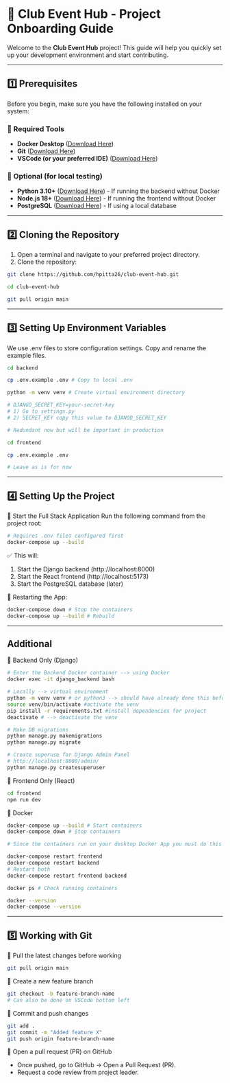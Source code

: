 # 🚀 Club Event Hub - Project Onboarding Guide

Welcome to the **Club Event Hub** project! This guide will help you quickly set up your development environment and start contributing.

---

## **1️⃣ Prerequisites**
Before you begin, make sure you have the following installed on your system:

### **🔹 Required Tools**
- **Docker Desktop** ([Download Here](https://www.docker.com/products/docker-desktop))
- **Git** ([Download Here](https://git-scm.com/downloads))
- **VSCode (or your preferred IDE)** ([Download Here](https://code.visualstudio.com/))

### **🔹 Optional (for local testing)**
- **Python 3.10+** ([Download Here](https://www.python.org/downloads/)) - If running the backend without Docker
- **Node.js 18+** ([Download Here](https://nodejs.org/)) - If running the frontend without Docker
- **PostgreSQL** ([Download Here](https://www.postgresql.org/download/)) - If using a local database

---

## **2️⃣ Cloning the Repository**
1. Open a terminal and navigate to your preferred project directory.
2. Clone the repository:
```bash
git clone https://github.com/hpitta26/club-event-hub.git

cd club-event-hub

git pull origin main
```
---

## **3️⃣ Setting Up Environment Variables**
We use .env files to store configuration settings.
Copy and rename the example files.

```bash
cd backend

cp .env.example .env # Copy to local .env

python -m venv venv # Create virtual environment directory

# DJANGO_SECRET_KEY=your-secret-key
# 1) Go to settings.py
# 2) SECRET_KEY copy this value to DJANGO_SECRET_KEY

# Redundant now but will be important in production
```
```bash
cd frontend

cp .env.example .env

# Leave as is for now
```

---

## **4️⃣ Setting Up the Project**
🔹 Start the Full Stack Application
Run the following command from the project root:
```bash
# Requires .env files configured first
docker-compose up --build
```
✅ This will:

1. Start the Django backend (http://localhost:8000)
2. Start the React frontend (http://localhost:5173)
3. Start the PostgreSQL database (later)

🔄 Restarting the App:
```bash
docker-compose down # Stop the containers
docker-compose up --build # Rebuild
```

---

## **Additional**

🔹 Backend Only (Django)

```bash
# Enter the Backend Docker container --> using Docker
docker exec -it django_backend bash

# Locally --> virtual environment
python -m venv venv # or python3 --> should have already done this before
source venv/bin/activate #activate the venv
pip install -r requirements.txt #install dependencies for project
deactivate # --> deactivate the venv

# Make DB migrations
python manage.py makemigrations
python manage.py migrate

# Create superuse for Django Admin Panel
# http://localhost:8000/admin/
python manage.py createsuperuser 
```

🔹 Frontend Only (React)

```bash
cd frontend
npm run dev
```

🔹 Docker
```bash
docker-compose up --build # Start containers
docker-compose down # Stop containers

# Since the containers run on your desktop Docker App you must do this to stop their execution.

docker-compose restart frontend
docker-compose restart backend
# Restart both
docker-compose restart frontend backend

docker ps # Check running containers

docker --version
docker-compose --version
```

---

## **5️⃣ Working with Git**
🔹 Pull the latest changes before working
```bash
git pull origin main
```
🔹 Create a new feature branch
```bash
git checkout -b feature-branch-name
# Can also be done on VSCode bottom left
```
🔹 Commit and push changes
```bash
git add .
git commit -m "Added feature X"
git push origin feature-branch-name
```
🔹 Open a pull request (PR) on GitHub
- Once pushed, go to GitHub → Open a Pull Request (PR).
- Request a code review from project leader.